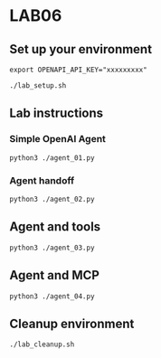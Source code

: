 # LAB06
## Set up your environment
```
export OPENAPI_API_KEY="xxxxxxxxx"
```
```
./lab_setup.sh
```
## Lab instructions
### Simple OpenAI Agent
```
python3 ./agent_01.py
```
### Agent handoff
```
python3 ./agent_02.py
```
## Agent and tools
```
python3 ./agent_03.py
```
## Agent and MCP
```
python3 ./agent_04.py
```
## Cleanup environment
```
./lab_cleanup.sh
```
